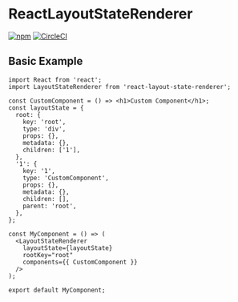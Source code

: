# ReactLayoutStateRenderer

[![npm](https://img.shields.io/npm/v/react-layout-state-renderer.svg?style=flat-square)](https://www.npmjs.com/package/react-layout-state-renderer)
[![CircleCI](https://circleci.com/gh/gregchamberlain/react-layout-state-renderer/tree/master.svg?style=svg)](https://circleci.com/gh/gregchamberlain/react-layout-state-renderer/tree/master)

## Basic Example

```tsx
import React from 'react';
import LayoutStateRenderer from 'react-layout-state-renderer';

const CustomComponent = () => <h1>Custom Component</h1>;
const layoutState = {
  root: {
    key: 'root',
    type: 'div',
    props: {},
    metadata: {},
    children: ['1'],
  },
  '1': {
    key: '1',
    type: 'CustomComponent',
    props: {},
    metadata: {},
    children: [],
    parent: 'root',
  },
};

const MyComponent = () => (
  <LayoutStateRenderer
    layoutState={layoutState}
    rootKey="root"
    components={{ CustomComponent }}
  />
);

export default MyComponent;
```
